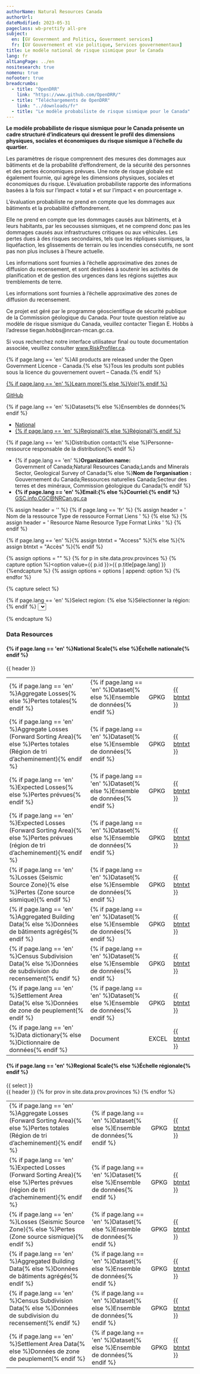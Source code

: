 ```yaml
---
authorName: Natural Resources Canada
authorUrl:
dateModified: 2023-05-31
pageclass: wb-prettify all-pre
subject:
  en: [GV Government and Politics, Government services]
  fr: [GV Gouvernement et vie politique, Services gouvernementaux]
title: Le modèle national de risque sismique pour le Canada
lang: fr
altLangPage: ../en
nositesearch: true
nomenu: true
nofooter: true
breadcrumbs:
  - title: "OpenDRR"
    link: "https://www.github.com/OpenDRR/"
  - title: "Téléchargements de OpenDRR"
    link: "../downloads/fr"
  - title: "Le modèle probabiliste de risque sismique pour le Canada"
---
```

<link href='../assets/css/app.css' rel='stylesheet'/>

<div class="row">
  <div class="col-md-8">
    <p><strong>Le modèle probabiliste de risque sismique pour le Canada présente un cadre structuré d’indicateurs qui dressent le profil des dimensions physiques, sociales et économiques du risque sismique à l’échelle du quartier.</strong></p>
    <p>Les paramètres de risque comprennent des mesures des dommages aux bâtiments et de la probabilité d’effondrement, de la sécurité des personnes et des pertes économiques prévues. Une note de risque globale est également fournie, qui agrège les dimensions physiques, sociales et économiques du risque. L’évaluation probabiliste rapporte des informations basées à la fois sur l’impact « total » et sur l’impact « en pourcentage ».</p>
    <p>L’évaluation probabiliste ne prend en compte que les dommages aux bâtiments et la probabilité d’effondrement.</p>
    <p>Elle ne prend en compte que les dommages causés aux bâtiments, et à leurs habitants, par les secousses sismiques, et ne comprend donc pas les dommages causés aux infrastructures critiques ou aux véhicules. Les pertes dues à des risques secondaires, tels que les répliques sismiques, la liquéfaction, les glissements de terrain ou les incendies consécutifs, ne sont pas non plus incluses à l’heure actuelle.</p>
    <p>Les informations sont fournies à l’échelle approximative des zones de diffusion du recensement, et sont destinées à soutenir les activités de planification et de gestion des urgences dans les régions sujettes aux tremblements de terre.</p> <p>Les informations sont fournies à l’échelle approximative des zones de diffusion du recensement.</p>
    <p>Ce projet est géré par le programme géoscientifique de sécurité publique de la Commission géologique du Canada. Pour toute question relative au modèle de risque sismique du Canada, veuillez contacter Tiegan E. Hobbs à l’adresse tiegan.hobbs@nrcan-rncan.gc.ca.</p>
    <p>Si vous recherchez notre interface utilisateur final ou toute documentation associée, veuillez consulter <a href="https://www.riskprofiler.ca">www.RiskProfiler.ca</a>.</p>
    <section class="jumbotron">
      <p>{% if page.lang == 'en' %}All products are released under the Open Government Licence - Canada.{% else %}Tous les produits sont publiés sous la licence du gouvernement ouvert – Canada.{% endif %}</p>
      <p><a href="https://open.canada.ca/en/open-government-licence-canada" class="btn btn-info btn-lg" role="button">{% if page.lang == 'en' %}Learn more{% else %}Voir{% endif %}</a></p>
    </section>
  </div>
  <div class="col-md-4">
    <p>
      <a href="https://github.com/OpenDRR/seismic-risk-model" class="btn btn-info btn-lg btn-block" role="button"><i class="fab fa-github"></i> GitHub</a>
    </p>
    <div class="panel panel-primary mrgn-tp-sm">
      <div class="panel-heading">
        <div class="panel-title">{% if page.lang == 'en' %}Datasets{% else %}Ensembles de données{% endif %}</div>
      </div>
      <ul class="list-group">
        <li class="list-group-item">
          <a href="#national" style="display:block; width:inherit; overflow:hidden; white-space:nowrap; text-overflow: ellipsis;">National</a>
        </li>
        <li class="list-group-item">
          <a href="#regional" style="display:block; width:inherit; overflow:hidden; white-space:nowrap; text-overflow: ellipsis;">{% if page.lang == 'en' %}Regional{% else %}Régional{% endif %}</a>
        </li>
      </ul>
    </div>
    <div class="panel panel-primary mrgn-tp-sm">
      <div class="panel-heading">
        <div class="panel-title">{% if page.lang == 'en' %}Distribution contact{% else %}Personne-ressource responsable de la distribution{% endif %}</div>
      </div>
      <ul class="list-group">
        <li class="list-group-item">
          {% if page.lang == 'en' %}<b>Organization name:</b><br>
          Government of Canada;Natural Resources Canada;Lands and Minerals Sector, Geological Survey of Canada{% else %}<b>Nom de l’organisation :</b><br>
          Gouvernement du Canada;Ressources naturelles Canada;Secteur des terres et des minéraux, Commission géologique du Canada{% endif %}
        </li>
        <li class="list-group-item">
          <b>{% if page.lang == 'en' %}Email:{% else %}Courriel:{% endif %}</b><br>
          <a href="mailto:GSC.info.CGC@NRCan.gc.ca">GSC.info.CGC@NRCan.gc.ca</a>
        </li>
      </ul>
    </div>
  </div>
</div>

{% assign header = '' %}
{% if page.lang == 'fr' %}
    {% assign header = '<tr>
        <th scope="col" class="col-sm-6">Nom de la ressource</th>
        <th scope="col" class="col-sm-2 hidden-xs">Type de ressource</th>
        <th scope="col" class="col-sm-2">Format</th>
        <th scope="col" class="col-sm-1">Liens</th>
    </tr>' %}
{% else %}
    {% assign header = '<tr>
        <th scope="col" class="col-sm-6">Resource Name</th>
        <th scope="col" class="col-sm-2 hidden-xs">Resource Type</th>
        <th scope="col" class="col-sm-2">Format</th>
        <th scope="col" class="col-sm-1">Links</th>
    </tr>' %}
{% endif %}

{% if page.lang == 'en' %}{% assign btntxt = "Access" %}{% else %}{% assign btntxt = "Accès" %}{% endif %}

{% assign options = "" %}
{% for p in site.data.prov.provinces %}
    {% capture option %}<option value={{ p.id }}>{{ p.title[page.lang] }}</option>{%endcapture %}
    {% assign options = options | append: option %}
{% endfor %}

{% capture select %}
  <div class="row">
    <div class="col-md-12 mrgn-bttm-lg">
      <form class="form-inline" role="form" method="get" action="#">
        <div class="form-group">
            <label for="select-rgn" class="control-label mrgn-rght-lg">
              {% if page.lang == 'en' %}Select region: {% else %}Sélectionner la région: {% endif %}
            </label>
          <select id="select-rgn" class="select-rgn form-control">
            <option></option>
            {{ options }}
          </select>
        </div>
      </form>
    </div>
  </div>     
{% endcapture %}

<h3>Data Resources</h3>

<h4 id="national">{% if page.lang == 'en' %}National Scale{% else %}Échelle nationale{% endif %}</h4>
<table class="table table-striped table-responsive">
  <tbody>
    {{ header }}
    <tr>
      <td>{% if page.lang == 'en' %}Aggregate Losses{% else %}Pertes totales{% endif %}</td>
      <td class="hidden-xs">{% if page.lang == 'en' %}Dataset{% else %}Ensemble de données{% endif %}</td>
      <td><span class="label GPKG">GPKG</span></td>
      <td><a href="{{site.github.releases_url}}/download/{{site.github.releases[0].tag_name}}/psra_canada_agg_loss.zip" class="btn btn-primary">{{ btntxt }}</a></td>
    </tr>
    <tr>
      <td>{% if page.lang == 'en' %}Aggregate Losses (Forward Sorting Area){% else %}Pertes totales (Région de tri d’acheminement){% endif %}</td>
      <td class="hidden-xs">{% if page.lang == 'en' %}Dataset{% else %}Ensemble de données{% endif %}</td>
      <td><span class="label GPKG">GPKG</span></td>
      <td><a href="{{site.github.releases_url}}/download/{{site.github.releases[0].tag_name}}/psra_agg_loss_fsa.zip" class="btn btn-primary">{{ btntxt }}</a></td>
    </tr>
    <tr>
      <td>{% if page.lang == 'en' %}Expected Losses{% else %}Pertes prévues{% endif %}</td>
      <td class="hidden-xs">{% if page.lang == 'en' %}Dataset{% else %}Ensemble de données{% endif %}</td>
      <td><span class="label GPKG">GPKG</span></td>
      <td><a href="{{site.github.releases_url}}/download/{{site.github.releases[0].tag_name}}/psra_canada_expected_loss.zip" class="btn btn-primary">{{ btntxt }}</a></td>
    </tr>
    <tr>
      <td>{% if page.lang == 'en' %}Expected Losses (Forward Sorting Area){% else %}Pertes prévues (région de tri d’acheminement){% endif %}</td>
      <td class="hidden-xs">{% if page.lang == 'en' %}Dataset{% else %}Ensemble de données{% endif %}</td>
      <td><span class="label GPKG">GPKG</span></td>
      <td><a href="{{site.github.releases_url}}/download/{{site.github.releases[0].tag_name}}/psra_expected_loss_fsa.zip" class="btn btn-primary">{{ btntxt }}</a></td>
    </tr>
    <tr>
      <td>{% if page.lang == 'en' %}Losses (Seismic Source Zone){% else %}Pertes (Zone source sismique){% endif %}</td>
      <td class="hidden-xs">{% if page.lang == 'en' %}Dataset{% else %}Ensemble de données{% endif %}</td>
      <td><span class="label GPKG">GPKG</span></td>
      <td><a href="{{site.github.releases_url}}/download/{{site.github.releases[0].tag_name}}/psra_canada_src_loss.zip" class="btn btn-primary">{{ btntxt }}</a></td>
    </tr>
    <tr>
      <td>{% if page.lang == 'en' %}Aggregated Building Data{% else %}Données de bâtiments agrégés{% endif %}</td>
      <td class="hidden-xs">{% if page.lang == 'en' %}Dataset{% else %}Ensemble de données{% endif %}</td>
      <td><span class="label GPKG">GPKG</span></td>
      <td><a href="{{site.github.releases_url}}/download/{{site.github.releases[0].tag_name}}/psra_indicators_b.zip" class="btn btn-primary">{{ btntxt }}</a></td>
    </tr>
    <tr>
      <td>{% if page.lang == 'en' %}Census Subdivision Data{% else %}Données de subdivision du recensement{% endif %}</td>
      <td class="hidden-xs">{% if page.lang == 'en' %}Dataset{% else %}Ensemble de données{% endif %}</td>
      <td><span class="label GPKG">GPKG</span></td>
      <td><a href="{{site.github.releases_url}}/download/{{site.github.releases[0].tag_name}}/psra_indicators_csd.zip" class="btn btn-primary">{{ btntxt }}</a></td>
    </tr>
    <tr>
      <td>{% if page.lang == 'en' %}Settlement Area Data{% else %}Données de zone de peuplement{% endif %}</td>
      <td class="hidden-xs">{% if page.lang == 'en' %}Dataset{% else %}Ensemble de données{% endif %}</td>
      <td><span class="label GPKG">GPKG</span></td>
      <td><a href="{{site.github.releases_url}}/download/{{site.github.releases[0].tag_name}}/psra_indicators_s.zip" class="btn btn-primary">{{ btntxt }}</a></td>
    </tr>
    <tr>
      <td>{% if page.lang == 'en' %}Data dictionary{% else %}Dictionnaire de données{% endif %}</td>
      <td class="hidden-xs">Document</td><td><span class="label EXCEL">EXCEL</span></td>
      <td><a href="{{site.github.releases_url}}/download/{{site.github.releases[0].tag_name}}/psra_attributes_{{ page.lang }}.xlsx" class="btn btn-primary">{{ btntxt }}</a></td>
    </tr>
  </tbody>
</table>

<h4 id="regional">{% if page.lang == 'en' %}Regional Scale{% else %}Échelle régionale{% endif %}</h4>
{{ select }}
<div class="row">
  <div class="col-md-12">
    <table class="rgn table table-striped table-responsive">
      <tbody>
        {{ header }}
        {% for prov in site.data.prov.provinces %}
          <tr class="{{ prov.id }}">
            <td>{% if page.lang == 'en' %}Aggregate Losses (Forward Sorting Area){% else %}Pertes totales (Région de tri d’acheminement){% endif %}</td>
            <td class="hidden-xs">{% if page.lang == 'en' %}Dataset{% else %}Ensemble de données{% endif %}</td>
            <td><span class="label GPKG">GPKG</span></td>
            <td><a href="{{site.github.releases_url}}/download/{{site.github.releases[0].tag_name}}/psra_{{ prov.id }}_agg_loss_fsa.zip" class="btn btn-primary">{{ btntxt }}</a></td>
          </tr>
          <tr class="{{ prov.id }}">
            <td>{% if page.lang == 'en' %}Expected Losses (Forward Sorting Area){% else %}Pertes prévues (région de tri d’acheminement){% endif %}</td>
            <td class="hidden-xs">{% if page.lang == 'en' %}Dataset{% else %}Ensemble de données{% endif %}</td>
            <td><span class="label GPKG">GPKG</span></td>
            <td><a href="{{site.github.releases_url}}/download/{{site.github.releases[0].tag_name}}/psra_{{ prov.id }}_expected_loss_fsa.zip" class="btn btn-primary">{{ btntxt }}</a></td>
          </tr>
          <tr class="{{ prov.id }}">
            <td>{% if page.lang == 'en' %}Losses (Seismic Source Zone){% else %}Pertes (Zone source sismique){% endif %}</td>
            <td class="hidden-xs">{% if page.lang == 'en' %}Dataset{% else %}Ensemble de données{% endif %}</td>
            <td><span class="label GPKG">GPKG</span></td>
            <td><a href="{{site.github.releases_url}}/download/{{site.github.releases[0].tag_name}}/psra_{{ prov.id }}_src_loss.zip" class="btn btn-primary">{{ btntxt }}</a></td>
          </tr>
          <tr class="{{ prov.id }}">
            <td>{% if page.lang == 'en' %}Aggregated Building Data{% else %}Données de bâtiments agrégés{% endif %}</td>
            <td class="hidden-xs">{% if page.lang == 'en' %}Dataset{% else %}Ensemble de données{% endif %}</td>
            <td><span class="label GPKG">GPKG</span></td>
            <td><a href="{{site.github.releases_url}}/download/{{site.github.releases[0].tag_name}}/psra_{{ prov.id }}_indicators_b.zip" class="btn btn-primary">{{ btntxt }}</a></td>
          </tr>
          <tr class="{{ prov.id }}">
            <td>{% if page.lang == 'en' %}Census Subdivision Data{% else %}Données de subdivision du recensement{% endif %}</td>
            <td class="hidden-xs">{% if page.lang == 'en' %}Dataset{% else %}Ensemble de données{% endif %}</td>
            <td><span class="label GPKG">GPKG</span></td>
            <td><a href="{{site.github.releases_url}}/download/{{site.github.releases[0].tag_name}}/psra_{{ prov.id }}_indicators_csd.zip" class="btn btn-primary">{{ btntxt }}</a></td>
          </tr>
          <tr class="{{ prov.id }}">
            <td>{% if page.lang == 'en' %}Settlement Area Data{% else %}Données de zone de peuplement{% endif %}</td>
            <td class="hidden-xs">{% if page.lang == 'en' %}Dataset{% else %}Ensemble de données{% endif %}</td>
            <td><span class="label GPKG">GPKG</span></td>
            <td><a href="{{site.github.releases_url}}/download/{{site.github.releases[0].tag_name}}/psra_{{ prov.id }}_indicators_s.zip" class="btn btn-primary">{{ btntxt }}</a></td>
          </tr>
        {% endfor %}
      </tbody>
    </table>
  </div>
</div>

<script src="https://code.jquery.com/jquery-1.12.2.min.js"
        integrity="sha256-lZFHibXzMHo3GGeehn1hudTAP3Sc0uKXBXAzHX1sjtk=" crossorigin="anonymous"></script>

<script>
  $( '#select-rgn' ).on( 'change', function() {
    $( ".ab, .bc, .mb, .ns, .nl, .qc, .on, .nu, .yk, .nt, .sk, .pe, .nb, .rgn" ).hide();

    $("select").val( $( this ).val() );

    if ( $( this ).val() ) {
        let p = '.' + $( this ).val() + ', .rgn';
        $( p ).fadeIn();
    }
  });
</script>
